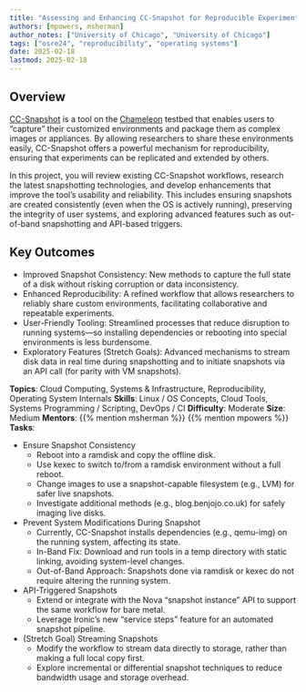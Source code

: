 ```yaml
---
title: "Assessing and Enhancing CC-Snapshot for Reproducible Experiment Environments"
authors: [mpowers, msherman]
author_notes: ["University of Chicago", "University of Chicago"]
tags: ["osre24", "reproducibility", "operating systems"]
date: 2025-02-18
lastmod: 2025-02-18
---
```


## Overview

[CC-Snapshot](https://chameleoncloud.readthedocs.io/en/latest/technical/images.html#the-cc-snapshot-utility) is a tool on the [Chameleon](chameleoncloud.org) testbed that enables users to “capture” their customized environments and package them as complex images or appliances. By allowing researchers to share these environments easily, CC-Snapshot offers a powerful mechanism for reproducibility, ensuring that experiments can be replicated and extended by others.

In this project, you will review existing CC-Snapshot workflows, research the latest snapshotting technologies, and develop enhancements that improve the tool’s usability and reliability. This includes ensuring snapshots are created consistently (even when the OS is actively running), preserving the integrity of user systems, and exploring advanced features such as out-of-band snapshotting and API-based triggers.

## Key Outcomes

- Improved Snapshot Consistency: New methods to capture the full state of a disk without risking corruption or data inconsistency.
- Enhanced Reproducibility: A refined workflow that allows researchers to reliably share custom environments, facilitating collaborative and repeatable experiments.
- User-Friendly Tooling: Streamlined processes that reduce disruption to running systems—so installing dependencies or rebooting into special environments is less burdensome.
- Exploratory Features (Stretch Goals): Advanced mechanisms to stream disk data in real time during snapshotting and to initiate snapshots via an API call (for parity with VM snapshots).

**Topics**: Cloud Computing, Systems & Infrastructure, Reproducibility, Operating System Internals
**Skills**: Linux / OS Concepts, Cloud Tools, Systems Programming / Scripting, DevOps / CI
**Difficulty**: Moderate
**Size**: Medium
**Mentors**: {{% mention msherman %}} {{% mention mpowers %}}
**Tasks**: 
  - Ensure Snapshot Consistency
    - Reboot into a ramdisk and copy the offline disk.
    - Use kexec to switch to/from a ramdisk environment without a full reboot.
    - Change images to use a snapshot-capable filesystem (e.g., LVM) for safer live snapshots.
    - Investigate additional methods (e.g., blog.benjojo.co.uk) for safely imaging live disks.
  - Prevent System Modifications During Snapshot
    - Currently, CC-Snapshot installs dependencies (e.g., qemu-img) on the running system, affecting its state.
    - In-Band Fix: Download and run tools in a temp directory with static linking, avoiding system-level changes.
    - Out-of-Band Approach: Snapshots done via ramdisk or kexec do not require altering the running system.
  - API-Triggered Snapshots
    - Extend or integrate with the Nova “snapshot instance” API to support the same workflow for bare metal.
    - Leverage Ironic’s new “service steps” feature for an automated snapshot pipeline.
  - (Stretch Goal) Streaming Snapshots
    - Modify the workflow to stream data directly to storage, rather than making a full local copy first.
    - Explore incremental or differential snapshot techniques to reduce bandwidth usage and storage overhead.
